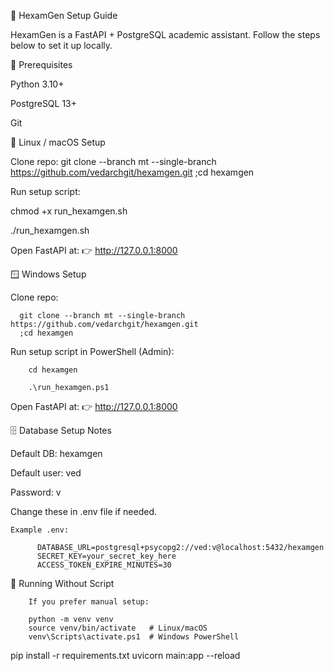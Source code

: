 🚀 HexamGen Setup Guide

HexamGen is a FastAPI + PostgreSQL academic assistant.
Follow the steps below to set it up locally.

🔧 Prerequisites

Python 3.10+

PostgreSQL 13+

Git

🐧 Linux / macOS Setup

Clone repo:
     git clone --branch mt --single-branch https://github.com/vedarchgit/hexamgen.git
      ;cd hexamgen

Run setup script:

chmod +x run_hexamgen.sh

./run_hexamgen.sh


Open FastAPI at:
  👉 http://127.0.0.1:8000

🪟 Windows Setup

Clone repo:
      
      git clone --branch mt --single-branch https://github.com/vedarchgit/hexamgen.git
      ;cd hexamgen


Run setup script in PowerShell (Admin):
        
        cd hexamgen
        
        .\run_hexamgen.ps1
        

Open FastAPI at:
👉 http://127.0.0.1:8000

🗄 Database Setup Notes

Default DB: hexamgen

Default user: ved

Password: v

Change these in .env file if needed.

    Example .env:
          
          DATABASE_URL=postgresql+psycopg2://ved:v@localhost:5432/hexamgen
          SECRET_KEY=your_secret_key_here
          ACCESS_TOKEN_EXPIRE_MINUTES=30

📜 Running Without Script

        If you prefer manual setup:
        
        python -m venv venv
        source venv/bin/activate   # Linux/macOS
        venv\Scripts\activate.ps1  # Windows PowerShell

pip install -r requirements.txt
uvicorn main:app --reload
